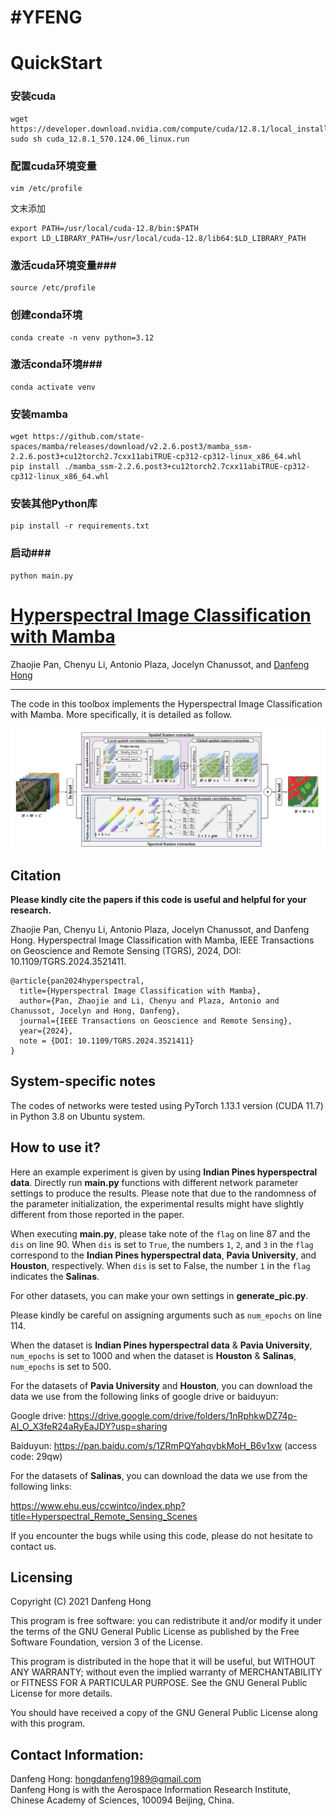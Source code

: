 # #YFENG
# QuickStart

### 安装cuda
``` 
wget https://developer.download.nvidia.com/compute/cuda/12.8.1/local_installers/cuda_12.8.1_570.124.06_linux.run
sudo sh cuda_12.8.1_570.124.06_linux.run
```

### 配置cuda环境变量
```
vim /etc/profile
```

文末添加
```
export PATH=/usr/local/cuda-12.8/bin:$PATH
export LD_LIBRARY_PATH=/usr/local/cuda-12.8/lib64:$LD_LIBRARY_PATH
```

### 激活cuda环境变量###

```
source /etc/profile
```

### 创建conda环境
```
conda create -n venv python=3.12
```

### 激活conda环境###
```
conda activate venv
```

### 安装mamba
```
wget https://github.com/state-spaces/mamba/releases/download/v2.2.6.post3/mamba_ssm-2.2.6.post3+cu12torch2.7cxx11abiTRUE-cp312-cp312-linux_x86_64.whl
pip install ./mamba_ssm-2.2.6.post3+cu12torch2.7cxx11abiTRUE-cp312-cp312-linux_x86_64.whl
```
### 安装其他Python库
```
pip install -r requirements.txt
```
### 启动###
```
python main.py
```

# [Hyperspectral Image Classification with Mamba](https://ieeexplore.ieee.org/document/10812905)

Zhaojie Pan, Chenyu Li, Antonio Plaza, Jocelyn Chanussot, and [Danfeng Hong](https://sites.google.com/view/danfeng-hong)

___________

The code in this toolbox implements the Hyperspectral Image Classification with Mamba. More specifically, it is detailed as follow.

![alt text](./MambaLG.png)

Citation
---------------------

**Please kindly cite the papers if this code is useful and helpful for your research.**

Zhaojie Pan, Chenyu Li, Antonio Plaza, Jocelyn Chanussot, and Danfeng Hong. Hyperspectral Image Classification with Mamba, IEEE Transactions on Geoscience and Remote Sensing (TGRS), 2024, DOI: 10.1109/TGRS.2024.3521411.

    @article{pan2024hyperspectral,
      title={Hyperspectral Image Classification with Mamba},
      author={Pan, Zhaojie and Li, Chenyu and Plaza, Antonio and Chanussot, Jocelyn and Hong, Danfeng},
      journal={IEEE Transactions on Geoscience and Remote Sensing}, 
      year={2024},
      note = {DOI: 10.1109/TGRS.2024.3521411}
    }
    
System-specific notes
---------------------
The codes of networks were tested using PyTorch 1.13.1 version (CUDA 11.7) in Python 3.8 on Ubuntu system.

How to use it?
---------------------
Here an example experiment is given by using **Indian Pines hyperspectral data**. Directly run **main.py** functions with different network parameter settings to produce the results. Please note that due to the randomness of the parameter initialization, the experimental results might have slightly different from those reported in the paper.

When executing **main.py**, please take note of the `flag` on line 87 and the `dis` on line 90. When `dis` is set to `True`, the numbers `1`, `2`, and `3` in the `flag` correspond to the **Indian Pines hyperspectral data**, **Pavia University**, and **Houston**, respectively. When `dis` is set to False, the number `1` in the `flag` indicates the **Salinas**.

For other datasets, you can make your own settings in **generate_pic.py**.

Please kindly be careful on assigning arguments such as `num_epochs` on line 114. 

When the dataset is **Indian Pines hyperspectral data** & **Pavia University**, `num_epochs` is set to 1000 and when the dataset is **Houston** & **Salinas**, `num_epochs` is set to 500.

For the datasets of **Pavia University** and **Houston**, you can download the data we use from the following links of google drive or baiduyun:

Google drive: https://drive.google.com/drive/folders/1nRphkwDZ74p-Al_O_X3feR24aRyEaJDY?usp=sharing

Baiduyun: https://pan.baidu.com/s/1ZRmPQYahqvbkMoH_B6v1xw (access code: 29qw)

For the datasets of **Salinas**, you can download the data we use from the following links:

https://www.ehu.eus/ccwintco/index.php?title=Hyperspectral_Remote_Sensing_Scenes

If you encounter the bugs while using this code, please do not hesitate to contact us.

Licensing
---------

Copyright (C) 2021 Danfeng Hong

This program is free software: you can redistribute it and/or modify it under the terms of the GNU General Public License as published by the Free Software Foundation, version 3 of the License.

This program is distributed in the hope that it will be useful, but WITHOUT ANY WARRANTY; without even the implied warranty of MERCHANTABILITY or FITNESS FOR A PARTICULAR PURPOSE. See the GNU General Public License for more details.

You should have received a copy of the GNU General Public License along with this program.

Contact Information:
--------------------

Danfeng Hong: hongdanfeng1989@gmail.com<br>
Danfeng Hong is with the Aerospace Information Research Institute, Chinese Academy of Sciences, 100094 Beijing, China. 

